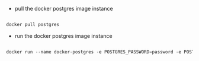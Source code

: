 - pull the docker postgres image instance

```javascript

docker pull postgres


```

- run the docker postgres image instance

```javascript

docker run --name docker-postgres -e POSTGRES_PASSWORD=password -e POSTGRES_USER=postgres -e POSTGRES_DB=mydatabase -d -p 5433:5432 postgres

```
